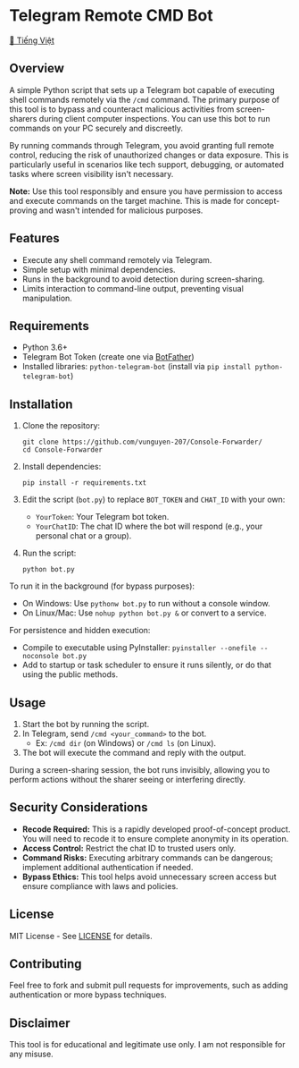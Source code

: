 # Telegram Remote CMD Bot

[📄 Tiếng Việt](README_vi.md)

## Overview
A simple Python script that sets up a Telegram bot capable of executing shell commands remotely via the `/cmd` command. The primary purpose of this tool is to bypass and counteract malicious activities from screen-sharers during client computer inspections. You can use this bot to run commands on your PC securely and discreetly.

By running commands through Telegram, you avoid granting full remote control, reducing the risk of unauthorized changes or data exposure. This is particularly useful in scenarios like tech support, debugging, or automated tasks where screen visibility isn't necessary.

**Note:** Use this tool responsibly and ensure you have permission to access and execute commands on the target machine. This is made for concept-proving and wasn't intended for malicious purposes.

## Features
- Execute any shell command remotely via Telegram.
- Simple setup with minimal dependencies.
- Runs in the background to avoid detection during screen-sharing.
- Limits interaction to command-line output, preventing visual manipulation.

## Requirements
- Python 3.6+
- Telegram Bot Token (create one via [BotFather](https://t.me/botfather))
- Installed libraries: `python-telegram-bot` (install via `pip install python-telegram-bot`)

## Installation
1. Clone the repository:
   ```
   git clone https://github.com/vunguyen-207/Console-Forwarder/
   cd Console-Forwarder
   ```

2. Install dependencies:
   ```
   pip install -r requirements.txt
   ```

3. Edit the script (`bot.py`) to replace `BOT_TOKEN` and `CHAT_ID` with your own:
   - `YourToken`: Your Telegram bot token.
   - `YourChatID`: The chat ID where the bot will respond (e.g., your personal chat or a group).

4. Run the script:
   ```
   python bot.py
   ```

To run it in the background (for bypass purposes):
- On Windows: Use `pythonw bot.py` to run without a console window.
- On Linux/Mac: Use `nohup python bot.py &` or convert to a service.

For persistence and hidden execution:
- Compile to executable using PyInstaller: `pyinstaller --onefile --noconsole bot.py`
- Add to startup or task scheduler to ensure it runs silently, or do that using the public methods.

## Usage
1. Start the bot by running the script.
2. In Telegram, send `/cmd <your_command>` to the bot.
   - Ex: `/cmd dir` (on Windows) or `/cmd ls` (on Linux).
3. The bot will execute the command and reply with the output.

During a screen-sharing session, the bot runs invisibly, allowing you to perform actions without the sharer seeing or interfering directly.

## Security Considerations
- **Recode Required:** This is a rapidly developed proof-of-concept product. You will need to recode it to ensure complete anonymity in its operation.
- **Access Control:** Restrict the chat ID to trusted users only.
- **Command Risks:** Executing arbitrary commands can be dangerous; implement additional authentication if needed.
- **Bypass Ethics:** This tool helps avoid unnecessary screen access but ensure compliance with laws and policies.

## License
MIT License - See [LICENSE](LICENSE) for details.

## Contributing
Feel free to fork and submit pull requests for improvements, such as adding authentication or more bypass techniques.

## Disclaimer
This tool is for educational and legitimate use only. I am not responsible for any misuse.
